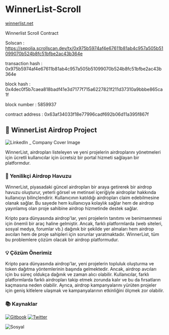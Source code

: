 # WinnerList-Scroll

[winnerlist.net](https://winnerlist.net/)

Winnerlist Scroll Contract

Solscan : https://sepolia.scrollscan.dev/tx/0x975b5974af4e67611b81ab4c957a505b51099070b524b8fc51bfbe2ac43b364e

transaction hash : 0x975b5974af4e67611b81ab4c957a505b51099070b524b8fc51bfbe2ac43b364e

block hash : 0x4dec0f5b7caea818badf41e3d7177f715a6227821f211d37310a9bbbe865ca1f

block number	: 5859937

contract address	: 0x63af34033f18e77996cadf692b06d11a395f867f


## 🎉 WinnerList Airdrop Project

![LinkedIn _ Company Cover Image](https://github.com/user-attachments/assets/acd9d3d8-b3f8-4200-a62e-b46dbe17a02a)

WinnerList, airdropları listeleyen ve yeni projelerin airdroplarını yönetmeleri için ücretli kullanıcılar için ücretsiz bir portal hizmeti sağlayan bir platformdur.

### 🚀 Yenilikçi Airdrop Havuzu
WinnerList, piyasadaki güncel airdropları bir araya getirerek bir airdrop havuzu oluşturur, yeterli görsel ve metinsel içeriğiyle airdroplar hakkında kullanıcıyı bilinçlendirir. Kullanıcının katıldığı airdropları claim edebilmesine olanak sağlar. Bu sayede hem kullanıcıya kolaylık sağlar hem de airdrop yayınlamış olan proje sahibine airdrop hizmetinde destek sağlar.

Kripto para dünyasında airdrop'lar, yeni projelerin tanıtımı ve benimsenmesi için önemli bir araç haline gelmiştir. Ancak, farklı platformlarda (web siteleri, sosyal medya, forumlar vb.) dağınık bir şekilde yer almaları hem airdrop avcıları hem de proje sahipleri için sorunlar yaratmaktadır. WinnerList, tüm bu problemlere çözüm olacak bir airdrop platformudur.

### 💡 Çözüm Önerimiz
Kripto para dünyasında airdrop'lar, yeni projelerin topluluk oluşturma ve token dağıtma yöntemlerinin başında gelmektedir. Ancak, airdrop avcıları için bu süreç oldukça dağınık ve zaman alıcı olabilir. Kullanıcılar, farklı platformlarda farklı airdropları takip etmek zorunda kalır ve bu da fırsatların kaçmasına neden olabilir. Ayrıca, airdrop kampanyalarını yürüten projeler için geniş kitlelere ulaşmak ve kampanyalarının etkinliğini ölçmek zor olabilir.

### 📚 Kaynaklar
[![Gitbook](https://img.shields.io/badge/Doc-Gitbook-blue)](https://winnerlist.gitbook.io/)
[![Twitter](https://img.shields.io/badge/Twitter-Follow-blue)](https://x.com/winnerlistapp)

![Sosyal](https://github.com/user-attachments/assets/c3e2700c-bce5-4c44-be4a-1178a25f0c29)
